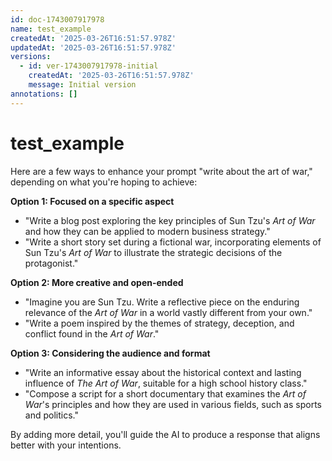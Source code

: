 ```yaml
---
id: doc-1743007917978
name: test_example
createdAt: '2025-03-26T16:51:57.978Z'
updatedAt: '2025-03-26T16:51:57.978Z'
versions:
  - id: ver-1743007917978-initial
    createdAt: '2025-03-26T16:51:57.978Z'
    message: Initial version
annotations: []
---
```

# test_example

Here are a few ways to enhance your prompt "write about the art of war," depending on what you're hoping to achieve:

**Option 1: Focused on a specific aspect**

*   "Write a blog post exploring the key principles of Sun Tzu's *Art of War* and how they can be applied to modern business strategy."
*   "Write a short story set during a fictional war, incorporating elements of Sun Tzu's *Art of War* to illustrate the strategic decisions of the protagonist."

**Option 2: More creative and open-ended**

*   "Imagine you are Sun Tzu. Write a reflective piece on the enduring relevance of the *Art of War* in a world vastly different from your own."
*   "Write a poem inspired by the themes of strategy, deception, and conflict found in the *Art of War*."

**Option 3: Considering the audience and format**

*   "Write an informative essay about the historical context and lasting influence of *The Art of War*, suitable for a high school history class."
*   "Compose a script for a short documentary that examines the *Art of War*'s principles and how they are used in various fields, such as sports and politics."

By adding more detail, you'll guide the AI to produce a response that aligns better with your intentions.

